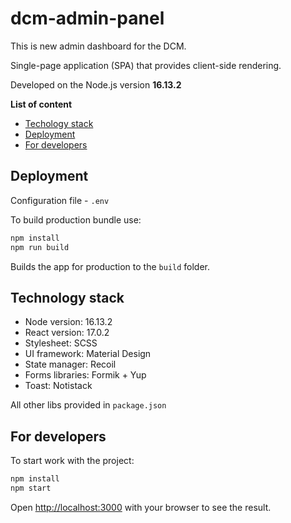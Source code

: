 # dcm-admin-panel

This is new admin dashboard for the DCM.

Single-page application (SPA) that provides client-side rendering.

Developed on the Node.js version **16.13.2**

**List of content**

- [Techology stack](#technology-stack)
- [Deployment](#deployment)
- [For developers](#for-developers)

## Deployment

Configuration file - `.env`



To build production bundle use:

```bash
npm install
npm run build
```

Builds the app for production to the `build` folder.

## Technology stack

- Node version: 16.13.2
- React version: 17.0.2
- Stylesheet: SCSS
- UI framework: Material Design
- State manager: Recoil
- Forms libraries: Formik + Yup
- Toast: Notistack

All other libs provided in `package.json`

## For developers

To start work with the project:
```bash
npm install
npm start
```

Open [http://localhost:3000](http://localhost:3000) with your browser to see the result.  
